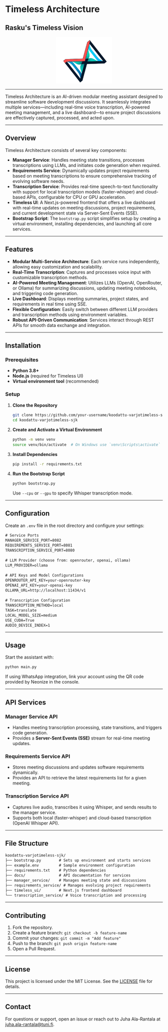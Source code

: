 # Timeless Architecture
## Rasku's Timeless Vision

<div align="center">
  <img src="timeless_ui/public/logo/timeless_logo-removebg.png" alt="Timeless Logo" height="150" />
</div>

---

Timeless Architecture is an AI-driven modular meeting assistant designed to streamline software development discussions. It seamlessly integrates multiple services—including real-time voice transcription, AI-powered meeting management, and a live dashboard—to ensure project discussions are effectively captured, processed, and acted upon.

---

## Overview

Timeless Architecture consists of several key components:

- **Manager Service**: Handles meeting state transitions, processes transcriptions using LLMs, and initiates code generation when required.
- **Requirements Service**: Dynamically updates project requirements based on meeting transcriptions to ensure comprehensive tracking of evolving software needs.
- **Transcription Service**: Provides real-time speech-to-text functionality with support for local transcription models (faster-whisper) and cloud-based APIs, configurable for CPU or GPU acceleration.
- **Timeless UI**: A Next.js-powered frontend that offers a live dashboard with real-time updates on meeting discussions, project requirements, and current development state via Server-Sent Events (SSE).
- **Bootstrap Script**: The `bootstrap.py` script simplifies setup by creating a virtual environment, installing dependencies, and launching all core services.

---

## Features

- **Modular Multi-Service Architecture**: Each service runs independently, allowing easy customization and scalability.
- **Real-Time Transcription**: Captures and processes voice input with customizable transcription methods.
- **AI-Powered Meeting Management**: Utilizes LLMs (OpenAI, OpenRouter, or Ollama) for summarizing discussions, updating meeting notebooks, and triggering code generation.
- **Live Dashboard**: Displays meeting summaries, project states, and requirements in real time using SSE.
- **Flexible Configuration**: Easily switch between different LLM providers and transcription methods using environment variables.
- **Robust API-Driven Communication**: Services interact through REST APIs for smooth data exchange and integration.

---

## Installation

### Prerequisites

- **Python 3.8+**
- **Node.js** (required for Timeless UI)
- **Virtual environment tool** (recommended)

### Setup

1. **Clone the Repository**
   ```bash
   git clone https://github.com/your-username/koodattu-varjotimeless-sjk.git
   cd koodattu-varjotimeless-sjk
   ```

2. **Create and Activate a Virtual Environment**
   ```bash
   python -m venv venv
   source venv/bin/activate  # On Windows use `venv\Scripts\activate`
   ```

3. **Install Dependencies**
   ```bash
   pip install -r requirements.txt
   ```

4. **Run the Bootstrap Script**
   ```bash
   python bootstrap.py
   ```
   Use `--cpu` or `--gpu` to specify Whisper transcription mode.

---

## Configuration

Create an `.env` file in the root directory and configure your settings:

```
# Service Ports
MANAGER_SERVICE_PORT=8082
REQUIREMENTS_SERVICE_PORT=8081
TRANSCRIPTION_SERVICE_PORT=8080

# LLM Provider (choose from: openrouter, openai, ollama)
LLM_PROVIDER=ollama

# API Keys and Model Configurations
OPENROUTER_API_KEY=your-openrouter-key
OPENAI_API_KEY=your-openai-key
OLLAMA_URL=http://localhost:11434/v1

# Transcription Configuration
TRANSCRIPTION_METHOD=local
TASK=translate
LOCAL_MODEL_SIZE=medium
USE_CUDA=True
AUDIO_DEVICE_INDEX=1
```

---

## Usage

Start the assistant with:

```bash
python main.py
```

If using WhatsApp integration, link your account using the QR code provided by Neonize in the console.

---

## API Services

### **Manager Service API**
- Handles meeting transcription processing, state transitions, and triggers code generation.
- Provides a **Server-Sent Events (SSE)** stream for real-time meeting updates.

### **Requirements Service API**
- Stores meeting discussions and updates software requirements dynamically.
- Provides an API to retrieve the latest requirements list for a given meeting.

### **Transcription Service API**
- Captures live audio, transcribes it using Whisper, and sends results to the manager service.
- Supports both local (faster-whisper) and cloud-based transcription (OpenAI Whisper API).

---

## File Structure

```
koodattu-varjotimeless-sjk/
├── bootstrap.py        # Sets up environment and starts services
├── example.env         # Sample environment configuration
├── requirements.txt    # Python dependencies
├── docs/               # API documentation for services
├── manager_service/    # Manages meeting state and discussions
├── requirements_service/ # Manages evolving project requirements
├── timeless_ui/        # Next.js frontend dashboard
└── transcription_service/ # Voice transcription and processing
```

---

## Contributing

1. Fork the repository.
2. Create a feature branch: `git checkout -b feature-name`
3. Commit your changes: `git commit -m "Add feature"`
4. Push to the branch: `git push origin feature-name`
5. Open a Pull Request.

---

## License

This project is licensed under the MIT License. See the [LICENSE](LICENSE) file for details.

---

## Contact

For questions or support, open an issue or reach out to Juha Ala-Rantala at [juha.ala-rantala@tuni.fi](mailto:juha.ala-rantala@tuni.fi).
